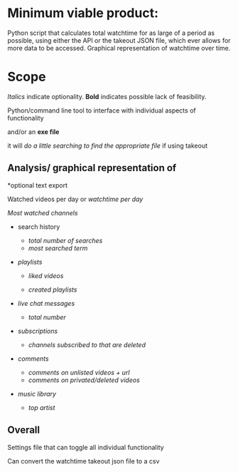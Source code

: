 # Minimum viable product:
Python script that calculates total watchtime for as large of a period as possible, using either the API or the takeout JSON file, which ever allows for more data to be accessed. Graphical representation of watchtime over time.

# Scope
_Italics_ indicate optionality. **Bold** indicates possible lack of feasibility.

Python/command line tool to interface with individual aspects of functionality

and/or an **exe file**

it will _do a little searching to find the appropriate file_ if using takeout


## Analysis/ graphical representation of
*optional text export

Watched videos per day or *watchtime per day*

_Most watched channels_

* search history
    * _total number of searches_
    * _most searched term_
* _playlists_

    * _liked videos_

    * _created playlists_

* _live chat messages_
    * _total number_

* _subscriptions_
    * _channels subscribed to that are deleted_

* _comments_
    * _comments on unlisted videos + url_
    * _comments on privated/deleted videos_

* _music library_
    * _top artist_

## Overall

Settings file that can toggle all individual functionality

Can convert the watchtime takeout json file to a csv
